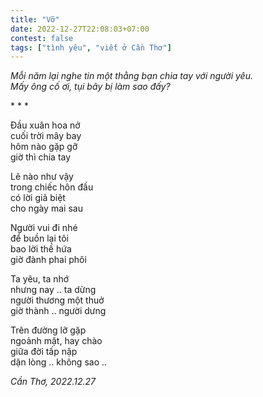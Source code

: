 ```yaml
---
title: "Vỡ"
date: 2022-12-27T22:08:03+07:00
contest: false
tags: ["tình yêu", "viết ở Cần Thơ"]
---
```

*Mỗi năm lại nghe tin một thằng bạn chia tay với người yêu.  
Mấy ông cố ơi, tụi bây bị làm sao đấy?*  
  
\* \* \*
  
Đầu xuân hoa nở  
cuối trời mây bay  
hôm nào gặp gỡ  
giờ thì chia tay  
  
Lẽ nào như vậy  
trong chiếc hôn đầu  
có lời giã biệt  
cho ngày mai sau  
  
Người vui đi nhé  
để buồn lại tôi  
bao lời thề hứa  
giờ đành phai phôi  
  
Ta yêu, ta nhớ  
nhưng nay .. ta dừng  
người thương một thuở  
giờ thành .. người dưng  
  
Trên đường lỡ gặp  
ngoảnh mặt, hay chào  
giữa đời tấp nập  
dặn lòng .. không sao ..  
  
*Cần Thơ, 2022.12.27*